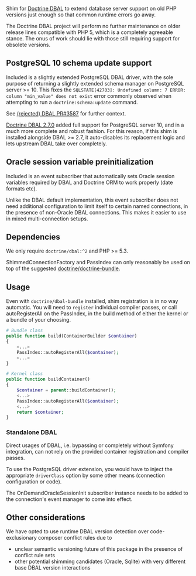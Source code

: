 Shim for [Doctrine DBAL](https://github.com/doctrine/dbal) to extend database server support on old PHP versions just
enough so that common runtime errors go away.

The Doctrine DBAL project will perform no further maintenance on older release lines compatible with PHP 5, which
is a completely agreeable stance. The onus of work should lie with those still requiring support for obsolete
versions.

## PostgreSQL 10 schema update support
Included is a slightly extended PostgreSQL DBAL driver, with the sole purpose of returning a slightly extended schema
manager on PostgreSQL server >= 10. This fixes the `SQLSTATE[42703]: Undefined column: 7 ERROR: column "min_value" does not exist`
error commonly observed when attempting to run a `doctrine:schema:update` command.

See [(rejected) DBAL PR#3587](https://github.com/doctrine/dbal/pull/3587) for further context. 

[Doctrine DBAL 2.7.0](https://github.com/doctrine/dbal/releases/tag/v2.7.0) added full support for PostgreSQL server 10,
and in a much more complete and robust fashion. For this reason, if this shim is installed alongside DBAL >= 2.7, it
auto-disables its replacement logic and lets upstream DBAL take over completely.

## Oracle session variable preinitialization
Included is an event subscriber that automatically sets Oracle session variables required by DBAL and Doctrine ORM to
work properly (date formats etc).

Unlike the DBAL default implementation, this event subscriber does not need additional configuration to limit itself to
certain named connections, in the presence of non-Oracle DBAL connections. This makes it easier to use in mixed
multi-connection setups.

## Dependencies
We only require `doctrine/dbal:^2` and PHP >= 5.3.

ShimmedConnectionFactory and PassIndex can only reasonably be used on top of the suggested [doctrine/doctrine-bundle](https://packagist.org/packages/doctrine/doctrine-bundle).

## Usage
Even with `doctrine/dbal-bundle` installed, shim registration is in no way automatic. You will need to `register` individual
compiler passes, or call autoRegisterAll on the PassIndex, in the build method of either the kernel or a bundle of your choosing.

```php
# Bundle class
public function build(ContainerBuilder $container)
{
    <...>
    PassIndex::autoRegisterAll($container);
    <...>
}
```
```php
# Kernel class
public function buildContainer()
{
    $container = parent::buildContainer();
    <...>
    PassIndex::autoRegisterAll($container);
    <...>
    return $container;
}
```

### Standalone DBAL
Direct usages of DBAL, i.e. bypassing or completely without Symfony integration, can not rely on the provided container registration
and compiler passes.

To use the PostgreSQL driver extension, you would have to inject the appropriate `driverClass` option by some other means (connection
configuration or code).

The OnDemandOracleSessionInit subscriber instance needs to be added to the connection's event manager to come into effect.

## Other considerations
We have opted to use runtime DBAL version detection over code-exclusionary composer conflict rules due to
* unclear semantic versioning future of this package in the presence of conflict rule sets
* other potential shimming candidates (Oracle, Sqlite) with very different base DBAL version interactions
